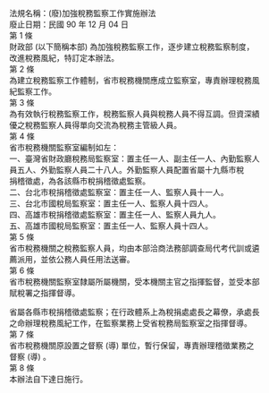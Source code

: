 法規名稱：(廢)加強稅務監察工作實施辦法  
廢止日期：民國 90 年 12 月 04 日  
第 1 條  
財政部 (以下簡稱本部) 為加強稅務監察工作，逐步建立稅務監察制度，  
改進稅務風紀，特訂定本辦法。  
第 2 條  
為建立稅務監察工作體制，省市稅務機關應成立監察室，專責辦理稅務風  
紀監察工作。  
第 3 條  
為有效執行稅務監察工作，稅務監察人員與稅務人員不得互調。但資深績  
優之稅務監察人員得單向交流為稅務主管級人員。  
第 4 條  
省市稅務機關監察室編制如左：  
一、臺灣省財政廳稅務局監察室：置主任一人、副主任一人、內勤監察人  
員五人、外勤監察人員二十八人。外勤監察人員配置省屬十九縣市稅  
捐稽徵處，為各該縣市稅捐稽徵處監察。  
二、台北市稅捐稽徵處監察室：置主任一人、監察人員十一人。  
三、台北市國稅局監察室：置主任一人、監察人員十四人。  
四、高雄市稅捐稽徵處監察室：置主任一人、監察人員九人。  
五、高雄市國稅局監察室：置主任一人、監察人員十四人。  
第 5 條  
省市稅務機關之稅務監察人員，均由本部洽商法務部調查局代考代訓或遴  
薦派用，並依公務人員任用法送審。  
第 6 條  
省市稅務機關監察室隸屬所屬機關，受本機關主官之指揮監督，並受本部  
賦稅署之指揮督導。  


省屬各縣市稅捐稽徵處監察；在行政體系上為稅捐處處長之幕僚，承處長  
之命辦理稅務風紀工作，在監察業務上受省稅務局監察室之指揮督導。  
第 7 條  
省市稅務機關原設置之督察 (導) 單位，暫行保留，專責辦理稽徵業務之  
督察 (導) 。  
第 8 條  
本辦法自下達日施行。  


